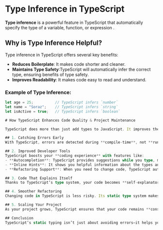 # Type Inference in TypeScript

**Type inference** is a powerful feature in TypeScript that automatically specify the type of a variable, function, or expression .

## Why is Type Inference Helpful?
Type inference in TypeScript offers several key benefits:

- **Reduces Boilerplate**: It makes code shorter and cleaner.
- **Maintains Type Safety**:TypeScript will automatically infer the correct type, ensuring benefits of type safety.
- **Improves Readability**: It makes code easy to read and understand.

### Example of Type Inference:

```typescript
let age = 25;          // TypeScript infers `number`
let name = "Soraz";    // TypeScript infers `string`
let isActive = true;   // TypeScript infers `boolean`

# How TypeScript Enhances Code Quality & Project Maintenance

TypeScript does more than just add types to JavaScript. It improves the reliability and manageability of your code, making it more stable, easier to scale, and reducing the chance of errors.

## 1. Catching Errors Early
With TypeScript, errors are detected during **compile-time**, not **runtime**. This helps you spot mistakes early. It saves you time and minimizes the risk of bugs in the final product.

## 2. Improved Developer Tools
TypeScript boosts your **coding experience** with features like:
- **Autocompletion**: TypeScript provides suggestions while you type, making coding faster and less to mistakes.
- **Inline Hints**: It shows you helpful information about the types and structures you're working with, making it easier to understand your code.
- **Refactoring Support**: When you need to change code, TypeScript automatically updates all the related parts, making sure you don’t miss anything and preventing errors during the change.

## 3. Code That Explains Itself
Thanks to TypeScript’s type system, your code becomes **self-explanatory**. By defining types and interfaces, you make it clear what each part of your code is meant to do. This reduces the need for external documentation and makes your code easier to read and understand for both you and others.

## 4. Smoother Refactoring
Changing code in TypeScript is less risky. Its static type system makes sure that updates to your code are automatically reflected throughout your project, reducing the chance of mistakes when you refactor.

## 5. Scaling Your Project
As your project grows, TypeScript ensures that your code remains **consistent** and easy to manage. This consistency is crucial in large projects where it’s difficult to keep track of types manually. TypeScript helps you keep things organized and scalable, even as your project becomes more complex.

## Conclusion
TypeScript’s static typing isn’t just about avoiding errors—it helps you write cleaner, more manageable code that’s easier to scale and maintain. With its ability to detect errors early, improve developer tools, and make code self-documenting, TypeScript is a key asset for anyone working on modern JavaScript projects.

